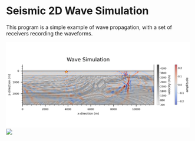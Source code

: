 <div>
  <h1>Seismic 2D Wave Simulation</h1>
  <p>This program is a simple example of wave propagation, with a set of receivers recording the waveforms.</p>
  <img src="https://github.com/biglulu3310/2d-Seismic-Wave-Sim/blob/main/output/trace/907/wave.png" width="500">
  <img src="https://github.com/biglulu3310/2d-Seismic-Wave-Sim/blob/main/output/trace/907/wiggle.png" width="500">
</div>

